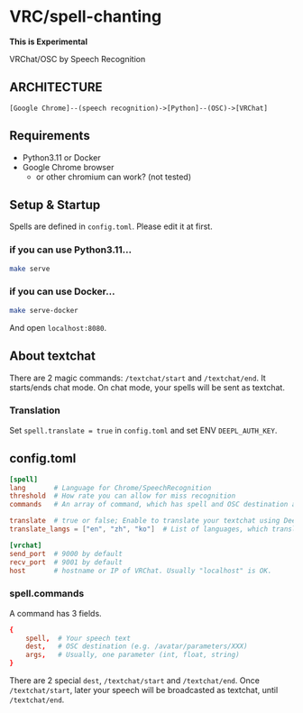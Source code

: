 # VRC/spell-chanting

__This is Experimental__

VRChat/OSC by Speech Recognition

## ARCHITECTURE

```
[Google Chrome]--(speech recognition)->[Python]--(OSC)->[VRChat]
```

## Requirements

- Python3.11 or Docker
- Google Chrome browser
    - or other chromium can work? (not tested)

## Setup & Startup

Spells are defined in `config.toml`.
Please edit it at first.

### if you can use Python3.11...

```bash
make serve
```

### if you can use Docker...

```bash
make serve-docker
```

And open `localhost:8080`.

## About textchat

There are 2 magic commands: `/textchat/start` and `/textchat/end`.
It starts/ends chat mode.
On chat mode, your spells will be sent as textchat.

### Translation

Set `spell.translate = true` in `config.toml` and set ENV `DEEPL_AUTH_KEY`.

## config.toml

```toml
[spell]
lang       # Language for Chrome/SpeechRecognition
threshold  # How rate you can allow for miss recognition
commands   # An array of command, which has spell and OSC destination and arguments

translate  # true or false; Enable to translate your textchat using DeepL
translate_langs = ["en", "zh", "ko"]  # List of languages, which translate to

[vrchat]
send_port  # 9000 by default
recv_port  # 9001 by default
host       # hostname or IP of VRChat. Usually "localhost" is OK.
```

### spell.commands

A command has 3 fields.

```toml
{
    spell,  # Your speech text
    dest,   # OSC destination (e.g. /avatar/parameters/XXX)
    args,   # Usually, one parameter (int, float, string)
}
```

There are 2 special `dest`, `/textchat/start` and `/textchat/end`.
Once `/textchat/start`, later your speech will be broadcasted as textchat, until `/textchat/end`.
